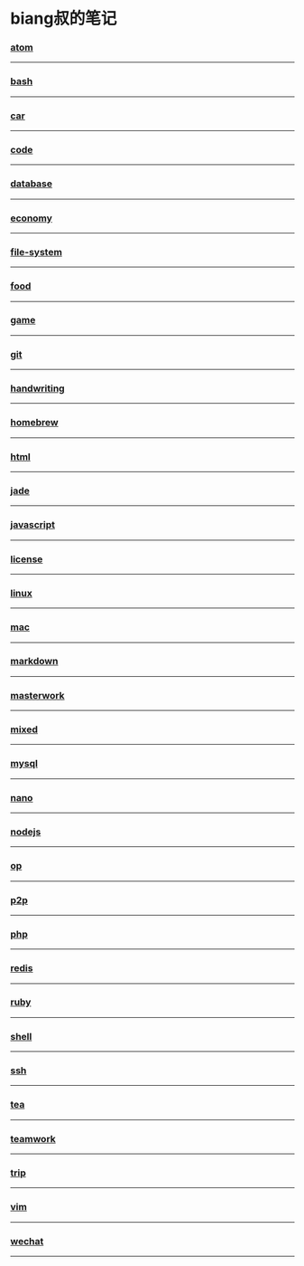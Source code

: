 biang叔的笔记
===========

### [atom](atom/index)

---

### [bash](bash/index)

---

### [car](car/index)

---

### [code](code/index)

---

### [database](database/index)

---

### [economy](economy/index)

---

### [file-system](file-system/index)

---

### [food](food/index)

---

### [game](game/index)

---

### [git](git/index)

---

### [handwriting](handwriting/index)

---

### [homebrew](homebrew/index)

---

### [html](html/index)

---

### [jade](jade/index)

---

### [javascript](javascript/index)

---

### [license](license/index)

---

### [linux](linux/index)

---

### [mac](mac/index)

---

### [markdown](markdown/index)

---

### [masterwork](masterwork/index)

---

### [mixed](mixed/index)

---

### [mysql](mysql/index)

---

### [nano](nano/index)

---

### [nodejs](nodejs/index)

---

### [op](op/index)

---

### [p2p](p2p/index)

---

### [php](php/index)

---

### [redis](redis/index)

---

### [ruby](ruby/index)

---

### [shell](shell/index)

---

### [ssh](ssh/index)

---

### [tea](tea/index)

---

### [teamwork](teamwork/index)

---

### [trip](trip/index)

---

### [vim](vim/index)

---

### [wechat](wechat/index)

---
